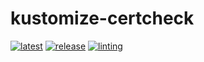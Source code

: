 # kustomize-certcheck

[![latest](https://github.com/archmachina/kustomize-certcheck/workflows/latest/badge.svg)](https://github.com/archmachina/kustomize-certcheck/actions?query=workflow%3Alatest)
[![release](https://github.com/archmachina/kustomize-certcheck/workflows/release/badge.svg)](https://github.com/archmachina/kustomize-certcheck/actions?query=workflow%3Arelease)
[![linting](https://github.com/archmachina/kustomize-certcheck/workflows/linting/badge.svg)](https://github.com/archmachina/kustomize-certcheck/actions?query=workflow%3Alinting)
